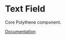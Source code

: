 # Text Field

Core Polythene component.

[Documentation](https://github.com/ArthurClemens/polythene/blob/master/packages/docs/components/textfield.md)
